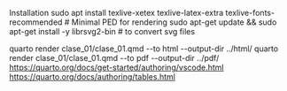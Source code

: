 
Installation
sudo apt install texlive-xetex texlive-latex-extra texlive-fonts-recommended  # Minimal PED for rendering
sudo apt-get update && sudo apt-get install -y librsvg2-bin  # to convert svg files

quarto render clase_01/clase_01.qmd --to html --output-dir ../html/
quarto render clase_01/clase_01.qmd --to pdf --output-dir ../pdf/
https://quarto.org/docs/get-started/authoring/vscode.html
https://quarto.org/docs/authoring/tables.html